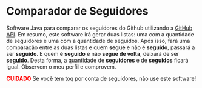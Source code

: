 # Comparador de Seguidores
Software Java para comparar os seguidores do Github utilizando a <a href="https://docs.github.com/en/rest/about-the-rest-api/about-the-rest-api">GitHub API</a>.
Em resumo, este software irá gerar duas listas: uma com a quantidade de seguidores e uma com a quantidade de seguidos.
Após isso, fará uma comparação entre as duas listas e quem **segue** e não é **seguido**, passará a ser **seguido**. E quem é **seguido** e não **segue de volta**, deixará de ser **seguido**. Desta forma, a quantidade de **seguidores** e de **seguidos** ficará igual. Observem o meu perfil e comprovem.

<b style="color:red; font:bold;">CUIDADO</b>
Se você tem toq por conta de seguidores, não use este software!
